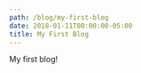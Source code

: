 ```yaml
---
path: /blog/my-first-blog
date: 2018-01-11T00:00:00-05:00
title: My First Blog
---
```


My first blog!